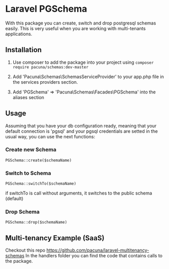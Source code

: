# Laravel PGSchema

With this package you can create, switch and drop postgresql schemas
easily. This is very useful when you are working with multi-tenants
applications.

## Installation 

1. Use composer to add the package into your project
using 
`composer require pacuna/schemas:dev-master`

2. Add 'Pacuna\Schemas\SchemasServiceProvider' to your app.php file in the
services providers section.
3. Add 'PGSchema' => 'Pacuna\Schemas\Facades\PGSchema' into the aliases
section

## Usage

Assuming that you have your db configuration ready, meaning that
your default connection is 'pgsql' and your pgsql credentials
are setted in the usual way, you can use the next functions:

### Create new Schema

`PGSchema::create($schemaName)`

### Switch to Schema

`PGSchema::switchTo($schemaName)`

if switchTo is call without arguments, it switches to the public
schema (default)

### Drop Schema

`PGSchema::drop($schemaName)`

## Multi-tenancy Example (SaaS)

Checkout this repo https://github.com/pacuna/laravel-multitenancy-schemas
In the handlers folder you can find the code that contains calls to
the package.
